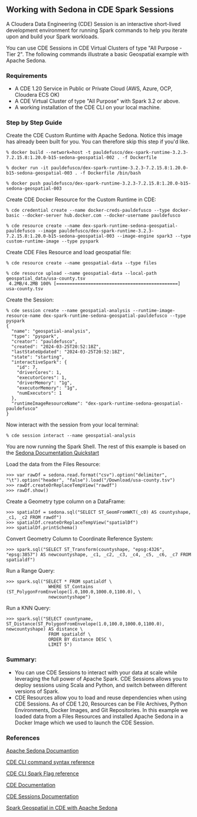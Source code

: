 ## Working with Sedona in CDE Spark Sessions

A Cloudera Data Engineering (CDE) Session is an interactive short-lived development environment for running Spark commands to help you iterate upon and build your Spark workloads.

You can use CDE Sessions in CDE Virtual Clusters of type "All Purpose - Tier 2". The following commands illustrate a basic Geospatial example with Apache Sedona.

### Requirements

* A CDE 1.20 Service in Public or Private Cloud (AWS, Azure, OCP, Cloudera ECS OK)
* A CDE Virtual Cluster of type "All Purpose" with Spark 3.2 or above.
* A working installation of the CDE CLI on your local machine.

### Step by Step Guide

Create the CDE Custom Runtime with Apache Sedona. Notice this image has already been built for you. You can therefore skip this step if you'd like.

```
% docker build --network=host -t pauldefusco/dex-spark-runtime-3.2.3-7.2.15.8:1.20.0-b15-sedona-geospatial-002 . -f Dockerfile

% docker run -it pauldefusco/dex-spark-runtime-3.2.3-7.2.15.8:1.20.0-b15-sedona-geospatial-003 . -f Dockerfile /bin/bash

% docker push pauldefusco/dex-spark-runtime-3.2.3-7.2.15.8:1.20.0-b15-sedona-geospatial-003
```

Create CDE Docker Resource for the Custom Runtime in CDE:

```
% cde credential create --name docker-creds-pauldefusco --type docker-basic --docker-server hub.docker.com --docker-username pauldefusco

% cde resource create --name dex-spark-runtime-sedona-geospatial-pauldefusco --image pauldefusco/dex-spark-runtime-3.2.3-7.2.15.8:1.20.0-b15-sedona-geospatial-003 --image-engine spark3 --type custom-runtime-image --type pyspark
```

Create CDE Files Resource and load geospatial file:

```
% cde resource create --name geospatial-data --type files

% cde resource upload --name geospatial-data --local-path geospatial_data/usa-county.tsv
 4.2MB/4.2MB 100% [==============================================] usa-county.tsv
```

Create the Session:

```
% cde session create --name geospatial-analysis --runtime-image-resource-name dex-spark-runtime-sedona-geospatial-pauldefusco --type pyspark
{
  "name": "geospatial-analysis",
  "type": "pyspark",
  "creator": "pauldefusco",
  "created": "2024-03-25T20:52:18Z",
  "lastStateUpdated": "2024-03-25T20:52:18Z",
  "state": "starting",
  "interactiveSpark": {
    "id": 7,
    "driverCores": 1,
    "executorCores": 1,
    "driverMemory": "1g",
    "executorMemory": "1g",
    "numExecutors": 1
  },
  "runtimeImageResourceName": "dex-spark-runtime-sedona-geospatial-pauldefusco"
}
```

Now interact with the session from your local terminal:

```
% cde session interact --name geospatial-analysis
```

You are now running the Spark Shell. The rest of this example is based on the [Sedona Documentation Quickstart](https://sedona.apache.org/1.5.1/tutorial/sql/)

Load the data from the Files Resource:

```
>>> var rawDf = sedona.read.format("csv").option("delimiter", "\t").option("header", "false").load("/Download/usa-county.tsv")
>>> rawDf.createOrReplaceTempView("rawdf")
>>> rawDf.show()
```

Create a Geometry type column on a DataFrame:

```
>>> spatialDf = sedona.sql("SELECT ST_GeomFromWKT(_c0) AS countyshape, _c1, _c2 FROM rawdf")
>>> spatialDf.createOrReplaceTempView("spatialDf")
>>> spatialDf.printSchema()
```

Convert Geometry Column to Coordinate Reference System:

```
>>> spark.sql("SELECT ST_Transform(countyshape, "epsg:4326", "epsg:3857") AS newcountyshape, _c1, _c2, _c3, _c4, _c5, _c6, _c7 FROM spatialdf")
```

Run a Range Query:

```
>>> spark.sql("SELECT * FROM spatialdf \
                WHERE ST_Contains (ST_PolygonFromEnvelope(1.0,100.0,1000.0,1100.0), \
                newcountyshape")
```

Run a KNN Query:

```
>>> spark.sql("SELECT countyname, ST_Distance(ST_PolygonFromEnvelope(1.0,100.0,1000.0,1100.0), newcountyshape) AS distance \
                FROM spatialdf \
                ORDER BY distance DESC \
                LIMIT 5")
```

### Summary:

* You can use CDE Sessions to interact with your data at scale while leveraging the full power of Apache Spark. CDE Sessions allows you to deploy sessions using Scala and Python, and switch between different versions of Spark.
* CDE Resources allow you to load and reuse dependencies when using CDE Sessions. As of CDE 1.20, Resources can be File Archives, Python Environments, Docker Images, and Git Repositories. In this example we loaded data from a Files Resources and installed Apache Sedona in a Docker Image which we used to launch the CDE Session.

### References

[Apache Sedona Documantion](https://sedona.apache.org/1.5.1/)

[CDE CLI command syntax reference](https://docs.cloudera.com/data-engineering/cloud/cli-access/topics/cde-cli-reference.html)

[CDE CLI Spark Flag reference](https://docs.cloudera.com/data-engineering/cloud/cli-access/topics/cde-cli-spark-flag-reference.html)

[CDE Documentation](https://docs.cloudera.com/data-engineering/cloud/overview/topics/cde-service-overview.html)

[CDE Sessions Documentation](https://docs.cloudera.com/data-engineering/cloud/sessions/topics/cde-create-sessions.html)

[Spark Geospatial in CDE with Apache Sedona](https://community.cloudera.com/t5/Community-Articles/Spark-Geospatial-with-Apache-Sedona-in-Cloudera-Data/ta-p/378086)
